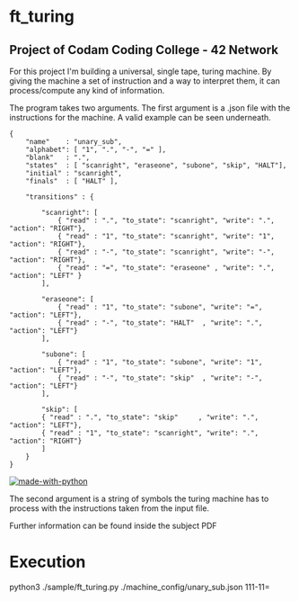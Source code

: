 # ft_turing
## Project of Codam Coding College - 42 Network
For this project I'm building a universal, single tape, turing machine. By giving the machine a set of instruction and a way to interpret them, it can process/compute any kind of information.

The program takes two arguments. The first argument is a .json file with the instructions for the machine. A valid example can be seen underneath.
```
{
	"name"    : "unary_sub",
	"alphabet": [ "1", ".", "-", "=" ],
	"blank"   : ".",
	"states"  : [ "scanright", "eraseone", "subone", "skip", "HALT"],
	"initial" : "scanright",
	"finals"  : [ "HALT" ],
 
	"transitions" : {
	
		"scanright": [
			{ "read" : ".", "to_state": "scanright", "write": ".", "action": "RIGHT"},
			{ "read" : "1", "to_state": "scanright", "write": "1", "action": "RIGHT"},
			{ "read" : "-", "to_state": "scanright", "write": "-", "action": "RIGHT"},
			{ "read" : "=", "to_state": "eraseone" , "write": ".", "action": "LEFT" }
		],
 
		"eraseone": [
			{ "read" : "1", "to_state": "subone", "write": "=", "action": "LEFT"},
			{ "read" : "-", "to_state": "HALT"  , "write": ".", "action": "LEFT"}
		],
 
		"subone": [
			{ "read" : "1", "to_state": "subone", "write": "1", "action": "LEFT"},
			{ "read" : "-", "to_state": "skip"  , "write": "-", "action": "LEFT"}
		],
 
		"skip": [
		{ "read" : ".", "to_state": "skip"     , "write": ".", "action": "LEFT"},
		{ "read" : "1", "to_state": "scanright", "write": ".", "action": "RIGHT"}
		]
	}
}
```

[![made-with-python](https://img.shields.io/badge/Made%20with-Python-1f425f.svg)](https://www.python.org/)

The second argument is a string of symbols the turing machine has to process with the instructions taken from the input file.

Further information can be found inside the subject PDF

# Execution
python3 ./sample/ft_turing.py ./machine_config/unary_sub.json 111-11=
 
